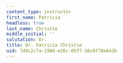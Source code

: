 ```yaml
---
content_type: instructor
first_name: Patricia
headless: true
last_name: Christie
middle_initial: ''
salutation: Dr.
title: Dr. Patricia Christie
uid: 7d4c2c7a-1986-e26c-05f7-56c6f78e643b
---
```

